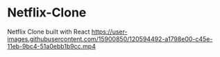 # Netflix-Clone
Netflix Clone built with React
https://user-images.githubusercontent.com/15900850/120594492-a1798e00-c45e-11eb-9bc4-51a0ebb1b9cc.mp4
